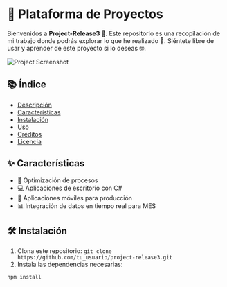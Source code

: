 # 🚀 Plataforma de Proyectos

Bienvenidos a **Project-Release3** 🎉. Este repositorio es una recopilación de mi trabajo donde podrás explorar lo que he realizado 🚀. Siéntete libre de usar y aprender de este proyecto si lo deseas 🤓.

![Project Screenshot](ruta/a/tu/imagen.png)

## 📚 Índice
- [Descripción](#Descripción)
- [Características](#Características)
- [Instalación](#Instalación)
- [Uso](#Uso)
- [Créditos](#Créditos)
- [Licencia](#Licencia)

## ✨ Características
- 🚀 Optimización de procesos
- 💻 Aplicaciones de escritorio con C#
- 📱 Aplicaciones móviles para producción
- 📊 Integración de datos en tiempo real para MES

## 🛠 Instalación
1. Clona este repositorio: `git clone https://github.com/tu_usuario/project-release3.git`
2. Instala las dependencias necesarias:
```bash
npm install
